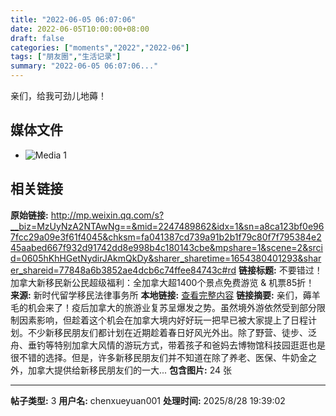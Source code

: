 ```yaml
---
title: "2022-06-05 06:07:06"
date: 2022-06-05T10:00:00+08:00
draft: false
categories: ["moments","2022","2022-06"]
tags: ["朋友圈","生活记录"]
summary: "2022-06-05 06:07:06..."
---
```


亲们，给我可劲儿地薅！

## 媒体文件

- ![Media 1](/Moments/photos/2022-06-05/202206050607060.jpg)

## 相关链接

**原始链接:** http://mp.weixin.qq.com/s?__biz=MzUyNzA2NTAwNg==&mid=2247489862&idx=1&sn=a8ca123bf0e967fcc29a09e3f61f4045&chksm=fa041387cd739a91b2b1f79c80f7f795384e245aabed667f932d91742dd8e998b4c180143cbe&mpshare=1&scene=2&srcid=0605hKhHGetNydirJAkmQkDy&sharer_sharetime=1654380401293&sharer_shareid=77848a6b3852ae4dcb6c74ffee84743c#rd
**链接标题:** 不要错过！加拿大新移民新公民超级福利：全加拿大超1400个景点免费游览 & 机票85折！
**来源:** 新时代留学移民法律事务所
**本地链接:** [查看完整内容](/link_content/2022/06/2022-06-05/link_content/)
**链接摘要:** ‍亲们，薅羊毛的机会来了！疫后加拿大的旅游业复苏呈爆发之势。虽然境外游依然受到部分限制因素影响，但趁着这个机会在加拿大境内好好玩一把早已被大家提上了日程计划。不少新移民朋友们都计划在近期趁着春日好风光外出。除了野营、徒步、泛舟、垂钓等特别加拿大风情的游玩方式，带着孩子和爸妈去博物馆科技园逛逛也是很不错的选择。但是，许多新移民朋友们并不知道在除了养老、医保、牛奶金之外，加拿大提供给新移民朋友们的一大...
**包含图片:** 24 张

---

**帖子类型:** 3
**用户名:** chenxueyuan001
**处理时间:** 2025/8/28 19:39:02